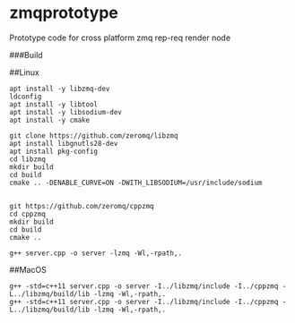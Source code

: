 # zmqprototype
Prototype code for cross platform zmq rep-req render node

###Build 

##Linux
```
apt install -y libzmq-dev
ldconfig
apt install -y libtool
apt install -y libsodium-dev
apt install -y cmake

git clone https://github.com/zeromq/libzmq
apt install libgnutls28-dev 
apt install pkg-config 
cd libzmq
mkdir build
cd build
cmake .. -DENABLE_CURVE=ON -DWITH_LIBSODIUM=/usr/include/sodium


git https://github.com/zeromq/cppzmq
cd cppzmq
mkdir build
cd build
cmake .. 

g++ server.cpp -o server -lzmq -Wl,-rpath,.
```

##MacOS
```
g++ -std=c++11 server.cpp -o server -I../libzmq/include -I../cppzmq -L../libzmq/build/lib -lzmq -Wl,-rpath,. 
g++ -std=c++11 server.cpp -o server -I../libzmq/include -I../cppzmq -L../libzmq/build/lib -lzmq -Wl,-rpath,. 
```




